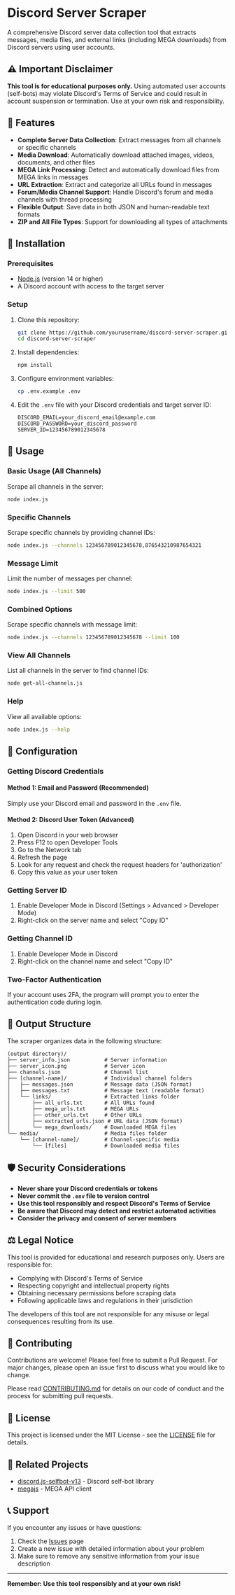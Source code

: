 # Discord Server Scraper

A comprehensive Discord server data collection tool that extracts messages, media files, and external links (including MEGA downloads) from Discord servers using user accounts.

## ⚠️ Important Disclaimer

**This tool is for educational purposes only.** Using automated user accounts (self-bots) may violate Discord's Terms of Service and could result in account suspension or termination. Use at your own risk and responsibility.

## 🌟 Features

- **Complete Server Data Collection**: Extract messages from all channels or specific channels
- **Media Download**: Automatically download attached images, videos, documents, and other files
- **MEGA Link Processing**: Detect and automatically download files from MEGA links in messages
- **URL Extraction**: Extract and categorize all URLs found in messages
- **Forum/Media Channel Support**: Handle Discord's forum and media channels with thread processing
- **Flexible Output**: Save data in both JSON and human-readable text formats
- **ZIP and All File Types**: Support for downloading all types of attachments

## 🚀 Installation

### Prerequisites

- [Node.js](https://nodejs.org/) (version 14 or higher)
- A Discord account with access to the target server

### Setup

1. Clone this repository:
   ```bash
   git clone https://github.com/yourusername/discord-server-scraper.git
   cd discord-server-scraper
   ```

2. Install dependencies:
   ```bash
   npm install
   ```

3. Configure environment variables:
   ```bash
   cp .env.example .env
   ```

4. Edit the `.env` file with your Discord credentials and target server ID:
   ```env
   DISCORD_EMAIL=your_discord_email@example.com
   DISCORD_PASSWORD=your_discord_password
   SERVER_ID=123456789012345678
   ```

## 📖 Usage

### Basic Usage (All Channels)

Scrape all channels in the server:
```bash
node index.js
```

### Specific Channels

Scrape specific channels by providing channel IDs:
```bash
node index.js --channels 123456789012345678,876543210987654321
```

### Message Limit

Limit the number of messages per channel:
```bash
node index.js --limit 500
```

### Combined Options

Scrape specific channels with message limit:
```bash
node index.js --channels 123456789012345678 --limit 100
```

### View All Channels

List all channels in the server to find channel IDs:
```bash
node get-all-channels.js
```

### Help

View all available options:
```bash
node index.js --help
```

## 🔧 Configuration

### Getting Discord Credentials

#### Method 1: Email and Password (Recommended)
Simply use your Discord email and password in the `.env` file.

#### Method 2: Discord User Token (Advanced)
1. Open Discord in your web browser
2. Press F12 to open Developer Tools
3. Go to the Network tab
4. Refresh the page
5. Look for any request and check the request headers for 'authorization'
6. Copy this value as your user token

### Getting Server ID

1. Enable Developer Mode in Discord (Settings > Advanced > Developer Mode)
2. Right-click on the server name and select "Copy ID"

### Getting Channel ID

1. Enable Developer Mode in Discord
2. Right-click on the channel name and select "Copy ID"

### Two-Factor Authentication

If your account uses 2FA, the program will prompt you to enter the authentication code during login.

## 📁 Output Structure

The scraper organizes data in the following structure:

```
(output directory)/
├── server_info.json           # Server information
├── server_icon.png            # Server icon
├── channels.json              # Channel list
├── [channel-name]/            # Individual channel folders
│   ├── messages.json          # Message data (JSON format)
│   ├── messages.txt           # Message text (readable format)
│   └── links/                 # Extracted links folder
│       ├── all_urls.txt       # All URLs found
│       ├── mega_urls.txt      # MEGA URLs
│       ├── other_urls.txt     # Other URLs
│       ├── extracted_urls.json # URL data (JSON format)
│       └── mega_downloads/    # Downloaded MEGA files
└── media/                     # Media files folder
    └── [channel-name]/        # Channel-specific media
        └── [files]            # Downloaded media files
```

## 🛡️ Security Considerations

- **Never share your Discord credentials or tokens**
- **Never commit the `.env` file to version control**
- **Use this tool responsibly and respect Discord's Terms of Service**
- **Be aware that Discord may detect and restrict automated activities**
- **Consider the privacy and consent of server members**

## ⚖️ Legal Notice

This tool is provided for educational and research purposes only. Users are responsible for:

- Complying with Discord's Terms of Service
- Respecting copyright and intellectual property rights
- Obtaining necessary permissions before scraping data
- Following applicable laws and regulations in their jurisdiction

The developers of this tool are not responsible for any misuse or legal consequences resulting from its use.

## 🤝 Contributing

Contributions are welcome! Please feel free to submit a Pull Request. For major changes, please open an issue first to discuss what you would like to change.

Please read [CONTRIBUTING.md](CONTRIBUTING.md) for details on our code of conduct and the process for submitting pull requests.

## 📄 License

This project is licensed under the MIT License - see the [LICENSE](LICENSE) file for details.

## 🔗 Related Projects

- [discord.js-selfbot-v13](https://github.com/aiko-chan-ai/discord.js-selfbot-v13) - Discord self-bot library
- [megajs](https://github.com/qgustavor/mega) - MEGA API client

## 📞 Support

If you encounter any issues or have questions:

1. Check the [Issues](https://github.com/yourusername/discord-server-scraper/issues) page
2. Create a new issue with detailed information about your problem
3. Make sure to remove any sensitive information from your issue description

---

**Remember: Use this tool responsibly and at your own risk!**
